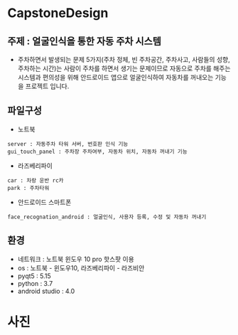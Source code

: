 # CapstoneDesign

## 주제 : 얼굴인식을 통한 자동 주차 시스템
- 주차하면서 발생되는 문제 5가지(주차 정체, 빈 주차공간, 주차사고, 사람들의 성향, 주차하는 시간)는 사람이 주차를 하면서 생기는 문제이므로 자동으로 주차를 해주는 시스템과 편의성을
위해 안드로이드 앱으로 얼굴인식하여 자동차를 꺼내오는 기능을 프로젝트 입니다.

## 파일구성
- 노트북
```
server : 자동주차 타워 서버, 번호판 인식 기능
gui_touch_panel : 주차장 주차여부, 자동차 위치, 자동차 꺼내기 기능
```
- 라즈베리파이
```
car : 차랑 운반 rc카
park : 주차타워 
```
- 안드로이드 스마트폰
```
face_recognation_android : 얼굴인식, 사용자 등록, 수정 및 자동차 꺼내기 
```

## 환경
- 네트워크 : 노트북 윈도우 10 pro 핫스팟 이용
- os : 노트북 - 윈도우10, 라즈베리파이 - 라즈비안
- pyqt5 : 5.15
- python : 3.7
- android studio : 4.0

# 사진
